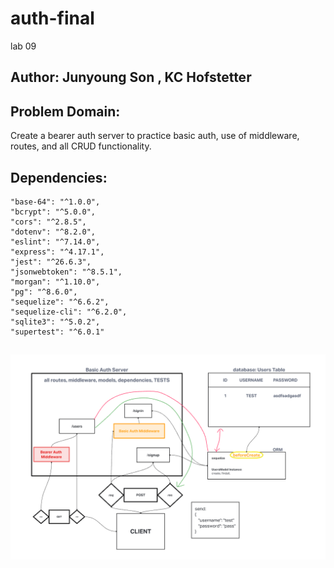 # auth-final
lab 09

## Author: Junyoung Son , KC Hofstetter

## Problem Domain:
  Create a bearer auth server to practice basic auth, use of middleware, routes, and all CRUD functionality.  

## Dependencies:

    "base-64": "^1.0.0",
    "bcrypt": "^5.0.0",
    "cors": "^2.8.5",
    "dotenv": "^8.2.0",
    "eslint": "^7.14.0",
    "express": "^4.17.1",
    "jest": "^26.6.3",
    "jsonwebtoken": "^8.5.1",
    "morgan": "^1.10.0",
    "pg": "^8.6.0",
    "sequelize": "^6.6.2",
    "sequelize-cli": "^6.2.0",
    "sqlite3": "^5.0.2",
    "supertest": "^6.0.1"

## ![UML:](./UML08.png)
